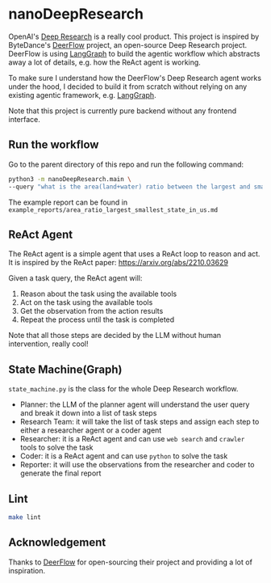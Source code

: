 # nanoDeepResearch
OpenAI's [Deep Research](https://openai.com/index/introducing-deep-research/) is a really cool product. This project is inspired by ByteDance's [DeerFlow](https://github.com/bytedance/deer-flow) project, an open-source Deep Research project. DeerFlow is using [LangGraph](https://github.com/LangChain-AI/langgraph) to build the agentic workflow which abstracts away a lot of details, e.g. how the ReAct agent is working.

To make sure I understand how the DeerFlow's Deep Research agent works under the hood, I decided to build it from scratch without relying on any existing agentic framework, e.g. [LangGraph](https://www.langchain.com/langgraph).

Note that this project is currently pure backend without any frontend interface.

## Run the workflow

Go to the parent directory of this repo and run the following command:

```bash
python3 -m nanoDeepResearch.main \
--query "what is the area(land+water) ratio between the largest and smallest states in the US"
```

The example report can be found in `example_reports/area_ratio_largest_smallest_state_in_us.md`

## ReAct Agent

The ReAct agent is a simple agent that uses a ReAct loop to reason and act. It is inspired by the ReAct paper: https://arxiv.org/abs/2210.03629

Given a task query, the ReAct agent will:
1. Reason about the task using the available tools
2. Act on the task using the available tools
3. Get the observation from the action results
4. Repeat the process until the task is completed

Note that all those steps are decided by the LLM without human intervention, really cool!

## State Machine(Graph)

`state_machine.py` is the class for the whole Deep Research workflow.
- Planner: the LLM of the planner agent will understand the user query and break it down into a list of task steps
- Research Team: it will take the list of task steps and assign each step to either a researcher agent or a coder agent
- Researcher: it is a ReAct agent and can use `web search` and `crawler` tools to solve the task
- Coder: it is a ReAct agent and can use `python` to solve the task
- Reporter: it will use the observations from the researcher and coder to generate the final report

## Lint

```bash
make lint
```

## Acknowledgement

Thanks to [DeerFlow](https://github.com/bytedance/deer-flow) for open-sourcing their project and providing a lot of inspiration.
